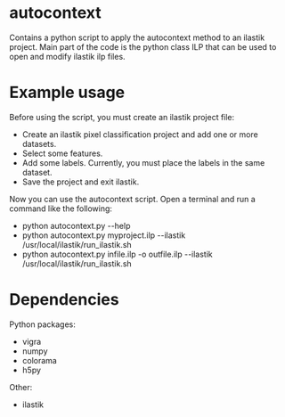 autocontext
===========

Contains a python script to apply the autocontext method to an ilastik project.
Main part of the code is the python class ILP that can be used to open and modify ilastik ilp files.

Example usage
=============

Before using the script, you must create an ilastik project file:
* Create an ilastik pixel classification project and add one or more datasets.
* Select some features.
* Add some labels. Currently, you must place the labels in the same dataset.
* Save the project and exit ilastik.

Now you can use the autocontext script.
Open a terminal and run a command like the following:
* python autocontext.py --help
* python autocontext.py myproject.ilp --ilastik /usr/local/ilastik/run_ilastik.sh
* python autocontext.py infile.ilp -o outfile.ilp --ilastik /usr/local/ilastik/run_ilastik.sh

Dependencies
============

Python packages:
* vigra
* numpy
* colorama
* h5py

Other:
* ilastik


